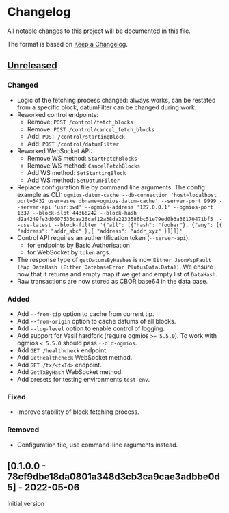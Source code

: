 # Changelog

All notable changes to this project will be documented in this file.

The format is based on [Keep a Changelog](https://keepachangelog.com/en/1.0.0/).

## [Unreleased]

### Changed

- Logic of the fetching process changed: always works, can be restated from a specific block, datumFilter can be changed during work.
- Reworked control endpoints:
  - Remove: `POST /control/fetch_blocks`
  - Remove: `POST /control/cancel_fetch_blocks`
  - Add: `POST /control/startingBlock`
  - Add: `POST /control/datumFilter`
- Reworked WebSocket API:
  - Remove WS method: `StartFetchBlocks`
  - Remove WS method: `CancelFetchBlocks`
  - Add WS method:  `SetStartingBlock`
  - Add WS method: `SetDatumFilter`
- Replace configuration file by command line arguments. The config example as CLI: `ogmios-datum-cache --db-connection 'host=localhost port=5432 user=aske dbname=ogmios-datum-cache' --server-port 9999 --server-api 'usr:pwd' --ogmios-address '127.0.0.1' --ogmios-port 1337 --block-slot 44366242 --block-hash d2a4249fe3d0607535daa26caf12a38da2233586bc51e79ed0b3a36170471bf5  --use-latest --block-filter '{"all": [{"hash": "foobar"}, {"any": [{ "address": "addr_abc" },{ "address": "addr_xyz" }]}]}'`
- Control API requires an authentification token (`--server-api`):
  - for endpoints by Basic Authorisation
  - for WebSocket by `token` args.
- The response type of `getDatumsByHashes` is now `Either JsonWspFault (Map DataHash (Either DatabaseError PlutusData.Data))`. We ensure now that it returns and empty map if we get and empty list of `DataHash`. 
- Raw transactions are now stored as CBOR base64 in the data base.  

### Added

- Add `--from-tip` option to cache from current tip.
- Add `--from-origin` option to cache datums of all blocks.
- Add `--log-level` option to enable control of logging.
- Add support for Vasil hardfork (require ogmios `>= 5.5.0`). To work with ogmios `< 5.5.0` should pass `--old-ogmios`.
- Add `GET /healthcheck` endpoint.
- Add `GetHealthcheck` WebSocket method.
- Add `GET /tx/<txId>` endpoint.
- Add `GetTxByHash` WebSocket method.
- Add presets for testing environments `test-env`.

### Fixed
- Improve stability of block fetching process.

### Removed
- Configuration file, use command-line arguments instead.

## [0.1.0.0 - 78cf9dbe18da0801a348d3cb3ca9cae3adbbe0d5] - 2022-05-06
Initial version

[Unreleased]: https://github.com/mlabs-haskell/ogmios-datum-cache/compare/78cf9db...master 

